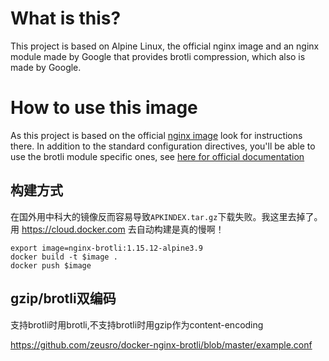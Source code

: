 # What is this?
This project is based on Alpine Linux, the official nginx image and an nginx module made by Google that provides brotli compression, which also is made by Google.

# How to use this image
As this project is based on the official [nginx image](https://hub.docker.com/_/nginx/) look for instructions there. In addition to the standard configuration directives, you'll be able to use the brotli module specific ones, see [here for official documentation](https://github.com/google/ngx_brotli#configuration-directives)



## 构建方式

在国外用中科大的镜像反而容易导致`APKINDEX.tar.gz`下载失败。我这里去掉了。用 https://cloud.docker.com 去自动构建是真的慢啊！

    export image=nginx-brotli:1.15.12-alpine3.9
    docker build -t $image .
    docker push $image

## gzip/brotli双编码

支持brotli时用brotli,不支持brotli时用gzip作为content-encoding

https://github.com/zeusro/docker-nginx-brotli/blob/master/example.conf
